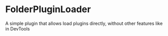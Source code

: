 # FolderPluginLoader
A simple plugin that allows load plugins directly, without other features like in DevTools

